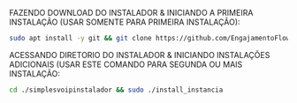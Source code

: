 FAZENDO DOWNLOAD DO INSTALADOR & INICIANDO A PRIMEIRA INSTALAÇÃO (USAR SOMENTE PARA PRIMEIRA INSTALAÇÃO):

```bash
sudo apt install -y git && git clone https://github.com/EngajamentoFlow/simplesvoipinstalador.git && sudo chmod -R 777 simplesvoipinstalador && cd simplesvoipinstalador && sudo ./install_primaria
```

ACESSANDO DIRETORIO DO INSTALADOR & INICIANDO INSTALAÇÕES ADICIONAIS (USAR ESTE COMANDO PARA SEGUNDA OU MAIS INSTALAÇÃO:
```bash
cd ./simplesvoipinstalador && sudo ./install_instancia
```

